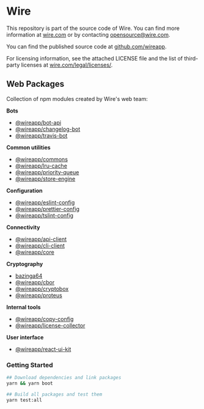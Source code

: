 # Wire

This repository is part of the source code of Wire. You can find more information at [wire.com](https://wire.com) or by contacting opensource@wire.com.

You can find the published source code at [github.com/wireapp](https://github.com/wireapp).

For licensing information, see the attached LICENSE file and the list of third-party licenses at [wire.com/legal/licenses/](https://wire.com/legal/licenses/).

## Web Packages

Collection of npm modules created by Wire's web team:

**Bots**

- [@wireapp/bot-api](https://npmjs.com/package/@wireapp/bot-api)
- [@wireapp/changelog-bot](https://npmjs.com/package/@wireapp/changelog-bot)
- [@wireapp/travis-bot](https://npmjs.com/package/@wireapp/travis-bot)

**Common utilities**

- [@wireapp/commons](https://npmjs.com/package/@wireapp/commons)
- [@wireapp/lru-cache](https://npmjs.com/package/@wireapp/lru-cache)
- [@wireapp/priority-queue](https://npmjs.com/package/@wireapp/priority-queue)
- [@wireapp/store-engine](https://npmjs.com/package/@wireapp/store-engine)

**Configuration**

- [@wireapp/eslint-config](https://npmjs.com/package/@wireapp/eslint-config)
- [@wireapp/prettier-config](https://npmjs.com/package/@wireapp/prettier-config)
- [@wireapp/tslint-config](https://npmjs.com/package/@wireapp/tslint-config)

**Connectivity**

- [@wireapp/api-client](https://npmjs.com/package/@wireapp/api-client)
- [@wireapp/cli-client](https://npmjs.com/package/@wireapp/cli-client)
- [@wireapp/core](https://npmjs.com/package/@wireapp/core)

**Cryptography**

- [bazinga64](https://npmjs.com/package/bazinga64)
- [@wireapp/cbor](https://npmjs.com/package/@wireapp/cbor)
- [@wireapp/cryptobox](https://npmjs.com/package/@wireapp/cryptobox)
- [@wireapp/proteus](https://npmjs.com/package/@wireapp/proteus)

**Internal tools**

- [@wireapp/copy-config](https://npmjs.com/package/@wireapp/copy-config)
- [@wireapp/license-collector](https://npmjs.com/package/@wireapp/license-collector)

**User interface**

- [@wireapp/react-ui-kit](https://npmjs.com/package/@wireapp/react-ui-kit)

### Getting Started

```bash
## Download dependencies and link packages
yarn && yarn boot

## Build all packages and test them
yarn test:all
```
